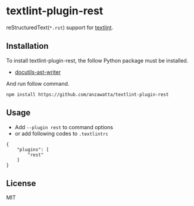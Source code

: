 # textlint-plugin-rest

reStructuredText(`*.rst`) support for [textlint](https://github.com/textlint/textlint "textlint").

## Installation

To install textlint-plugin-rest, the follow Python package must be installed.

 - [docutils-ast-writer](https://github.com/jimo1001/docutils-ast-writer "docutils-ast-writer")

And run follow command.

    npm install https://github.com/anzawatta/textlint-plugin-rest

## Usage

- Add `--plugin rest` to command options
- or add following codes to `.textlintrc`
```
{
    "plugins": [
        "rest"
    ]
}
```

## License
MIT
